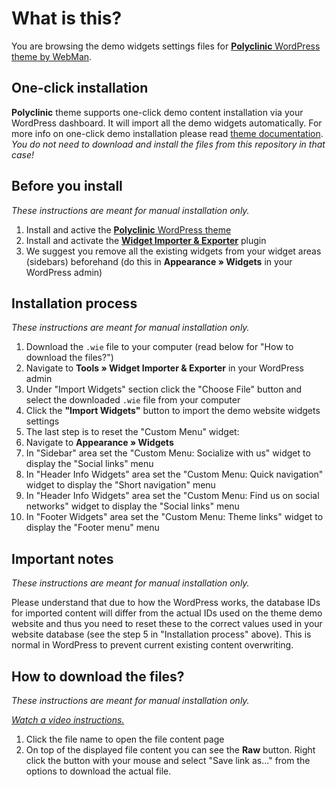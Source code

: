 # What is this?

You are browsing the demo widgets settings files for [**Polyclinic** WordPress theme by WebMan](http://www.webmandesign.eu/polyclinic-wordpress-theme/).


## One-click installation

**Polyclinic** theme supports one-click demo content installation via your WordPress dashboard. It will import all the demo widgets automatically. For more info on one-click demo installation please read [theme documentation](https://www.webmandesign.eu/manual/polyclinic/#demo-content). *You do not need to download and install the files from this repository in that case!*


## Before you install

*These instructions are meant for manual installation only.*

1. Install and active the [**Polyclinic** WordPress theme](http://www.webmandesign.eu/polyclinic-wordpress-theme/)
2. Install and activate the [**Widget Importer &amp; Exporter**](https://wordpress.org/plugins/widget-importer-exporter/) plugin
3. We suggest you remove all the existing widgets from your widget areas (sidebars) beforehand (do this in **Appearance &raquo; Widgets** in your WordPress admin)


## Installation process

*These instructions are meant for manual installation only.*

1. Download the `.wie` file to your computer (read below for "How to download the files?")
2. Navigate to **Tools &raquo; Widget Importer & Exporter** in your WordPress admin
3. Under "Import Widgets" section click the "Choose File" button and select the downloaded `.wie` file from your computer
4. Click the **"Import Widgets"** button to import the demo website widgets settings
5. The last step is to reset the "Custom Menu" widget:
  1. Navigate to **Appearance &raquo; Widgets**
  2. In "Sidebar" area set the "Custom Menu: Socialize with us" widget to display the "Social links" menu
  3. In "Header Info Widgets" area set the "Custom Menu: Quick navigation" widget to display the "Short navigation" menu
  4. In "Header Info Widgets" area set the "Custom Menu: Find us on social networks" widget to display the "Social links" menu
  5. In "Footer Widgets" area set the "Custom Menu: Theme links" widget to display the "Footer menu" menu


## Important notes

*These instructions are meant for manual installation only.*

Please understand that due to how the WordPress works, the database IDs for imported content will differ from the actual IDs used on the theme demo website and thus you need to reset these to the correct values used in your website database (see the step 5 in "Installation process" above). This is normal in WordPress to prevent current existing content overwriting.


## How to download the files?

*These instructions are meant for manual installation only.*

*[Watch a video instructions.](https://vimeo.com/170576209)*

1. Click the file name to open the file content page
2. On top of the displayed file content you can see the **Raw** button. Right click the button with your mouse and select "Save link as..." from the options to download the actual file.